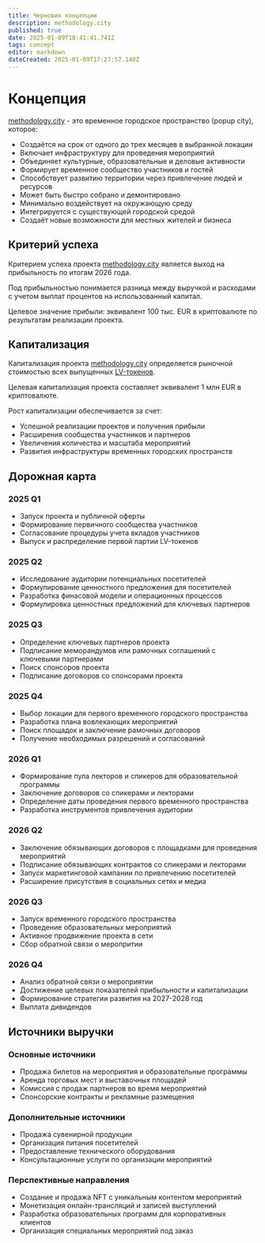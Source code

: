 ```yaml
---
title: Черновик концепции
description: methodology.city
published: true
date: 2025-01-09T18:41:41.741Z
tags: concept
editor: markdown
dateCreated: 2025-01-09T17:27:57.140Z
---
```


# Концепция

[methodology.city](https://methodology.city) - это временное городское пространство (popup city), которое:

- Создаётся на срок от одного до трех месяцев в выбранной локации
- Включает инфраструктуру для проведения мероприятий
- Объединяет культурные, образовательные и деловые активности
- Формирует временное сообщество участников и гостей
- Способствует развитию территории через привлечение людей и ресурсов
- Может быть быстро собрано и демонтировано
- Минимально воздействует на окружающую среду
- Интегрируется с существующей городской средой
- Создаёт новые возможности для местных жителей и бизнеса

## Критерий успеха

Критерием успеха проекта [methodology.city](https://methodology.city) является выход на прибыльность по итогам 2026 года. 

Под прибыльностью понимается разница между выручкой и расходами с учетом выплат процентов на использованный капитал. 

Целевое значение прибыли: эквивалент 100 тыс. EUR в криптовалюте по результатам реализации проекта. 

## Капитализация

Капитализация проекта [methodology.city](https://methodology.city) определяется рыночной стоимостью всех выпущенных [LV-токенов](https://stellar.expert/explorer/public/asset/LV-GDJSY7FCYCIPF5VRFV3H7QLLWH4F2MFQXSXNZQKH35J57AFKI4276QDF).

Целевая капитализация проекта составляет эквивалент 1 млн EUR в криптовалюте.

Рост капитализации обеспечивается за счет:
- Успешной реализации проектов и получения прибыли
- Расширения сообщества участников и партнеров
- Увеличения количества и масштаба мероприятий
- Развития инфраструктуры временных городских пространств

## Дорожная карта

### 2025 Q1
- Запуск проекта и публичной оферты
- Формирование первичного сообщества участников
- Согласование процедуры учета вкладов участников
- Выпуск и распределение первой партии LV-токенов
  
### 2025 Q2
- Исследование аудитории потенциальных посетителей
- Формулирование ценностного предложения для посетителей
- Разработка финасовой модели и операционных процессов
- Формулировка ценностных предложений для ключевых партнеров
  
### 2025 Q3
- Определение ключевых партнеров проекта
- Подписание меморандумов или рамочных соглашений с ключевыми партнерами
- Поиск спонсоров проекта
- Подписание договоров со спонсорами проекта

### 2025 Q4
- Выбор локации для первого временного городского пространства
- Разработка плана вовлекающих мероприятий
- Поиск площадок и заключение рамочных договоров
- Получение необходимых разрешений и согласований

### 2026 Q1
- Формирование пула лекторов и спикеров для образовательной программы
- Заключение договоров со спикерами и лекторами
- Определение даты проведения первого временного пространства
- Разработка инструментов привлечения аудитории
  
### 2026 Q2
- Заключение обязывающих договоров с площадками для проведения мероприятий
- Подписание обязывающих контрактов со спикерами и лекторами
- Запуск маркетинговой кампании по привлечению посетителей
- Расширение присутствия в социальных сетях и медиа

### 2026 Q3
- Запуск временного городского пространства
- Проведение образовательных мероприятий
- Активное продвижение проекта в сети
- Сбор обратной связи о меропритии

### 2026 Q4
- Анализ обратной связи о мероприятии
- Достижение целевых показателей прибыльности и капитализации
- Формирование стратегии развития на 2027-2028 год
- Выплата дивидендов

## Источники выручки

### Основные источники
- Продажа билетов на мероприятия и образовательные программы
- Аренда торговых мест и выставочных площадей
- Комиссия с продаж партнеров во время мероприятий
- Спонсорские контракты и рекламные размещения

### Дополнительные источники
- Продажа сувенирной продукции
- Организация питания посетителей
- Предоставление технического оборудования
- Консультационные услуги по организации мероприятий

### Перспективные направления
- Создание и продажа NFT с уникальным контентом мероприятий
- Монетизация онлайн-трансляций и записей выступлений
- Разработка образовательных программ для корпоративных клиентов
- Организация специальных мероприятий под заказ
